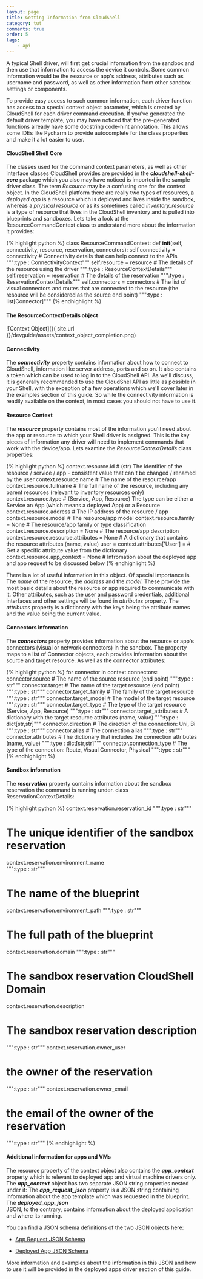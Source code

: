 ```yaml
---
layout: page
title: Getting Information from CloudShell
category: tut
comments: true
order: 5
tags:
    - api
---
```

A typical Shell driver, will first get crucial information from the sandbox and then use that information
to access the device it controls. Some common information would be the resource or app's address, attributes
such as username and password, as well as other information from other sandbox settings or components.

To provide easy access to such common information, each driver function has access to a special context object parameter,
which is created by CloudShell for each driver command execution. If you've generated the default driver template,
you may have noticed that the pre-generated functions already have some docstring code-hint annotation.
This allows some IDEs like Pycharm to provide autocomplete for the class properties and make it a lot easier to user.

#### CloudShell Shell Core

The classes used for the command context parameters, as well as other interface classes CloudShell provides are provided
in the **_cloudshell-shell-core_** package which you also may have noticed is imported in the sample driver class.
The term _Resource_ may be a confusing one for the context object. In the CloudShell platform there are really two types
of resources, a _deployed app_ is a resource which is deployed and lives inside the sandbox, whereas a _physical resource_
or as its sometimes called _inventory_resource_ is a type of resource that lives in the CloudShell inventory and is pulled into
blueprints and sandboxes.
Lets take a look at the ResourceCommandContext class to understand more about the information it provides:

{% highlight python %}
class ResourceCommandContext:
    def __init__(self, connectivity, resource, reservation, connectors):
        self.connectivity = connectivity                # Connectivity details that can help connect to the APIs
        """:type : ConnectivityContext"""
        self.resource = resource                        # The details of the resource using the driver
        """:type : ResourceContextDetails"""
        self.reservation = reservation                  # The details of the reservation
        """:type : ReservationContextDetails"""
        self.connectors = connectors                    # The list of visual connectors and routes that are connected to the resource (the resource will be considered as the source end point)
        """:type : list[Connector]"""
{% endhighlight %}

#### The ResourceContextDetails object

![Context Object]({{ site.url }}/devguide/assets/context_object_completion.png)

#### Connectivity

The **_connectivity_** property contains information about how to connect to CloudShell, information like server address, ports and so on.
It also contains a token which can be used to log in to the CloudShell API. As we'll discuss, it is generally recommended to use the CloudShel API
as little as possible in your Shell, with the exception of a few operations which we'll cover later in the examples section of this guide.
So while the connectivity information is readily available on the context, in most cases you should not have to use it.

#### Resource Context

The **_resource_** property contains most of the information you'll need about the app or resource to which your Shell driver is assigned.
This is the key pieces of information any driver will need to implement commands that work with the device/app.
Lets examine the _ResourceContextDetails_ class properties:

{% highlight python %}
context.resource.id  # (str) The identifier of the resource / service / app - consistent value that can't be changed / renamed by the user
context.resource.name   # The name of the resource/app
context.resource.fullname   # The full name of the resource, including any parent resources (relevant to inventory resources only)
context.resource.type   # (Service, App, Resource) The type can be either a Service an App (which means a deployed App) or a Resource
context.resource.address   # The IP address of the resource / app
context.resource.model   # The resource/app model
context.resource.family = None  # The resource/app family or type classification
context.resource.description = None  # The resource/app description
context.resource.resource.attributes = None  # A dictionary that contains the resource attributes (name, value)
user = context.attributes['User'] = # Get a specific attribute value from the dictionary
context.resource.app_context = None # Infromation about the deployed app and app request to be discussed below
{% endhighlight %}

There is a lot of useful information in this object. Of special importance is The _name_ of the resource, the _address_ and the _model_. These provide
the most basic details about the resource or app required to communicate with it. Other attributes, such as the user and password credentials, additional
interfaces and other settings will be found in _attributes_ property. The _attributes_ property is a dictionary with the keys being the attribute names
and the value being the current value.

#### Connectors information

The **_connectors_** property provides information about the resource or app's connectors (visual or network connectors) in the sandbox.
The property maps to a list of Connector objects, each provides information about the source and target resource. As
well as the connector attributes:

{% highlight python %}
for connector in context.connectors:
    connector.source  # The name of the source resource (end point)
    """:type : str"""
    connector.target  # The name of the target resource (end point)
    """:type : str"""
    connector.target_family   # The family of the target resource
    """:type : str"""
    connector.target_model   # The model of the target resource
    """:type : str"""
    connector.target_type   # The type of the target resource  (Service, App, Resource)
    """:type : str"""
    connector.target_attributes   # A dictionary with the target resource attributes (name, value)
    """:type : dict[str,str]"""
    connector.direction   # The direction of the connection: Uni, Bi
    """:type : str"""
    connector.alias  # The connection alias
    """:type : str"""
    connector.attributes   # The dictionary that includes the connection attributes (name, value)
    """:type : dict[str,str]"""
    connector.connection_type   # The type of the connection: Route, Visual Connector, Physical
    """:type : str"""
{% endhighlight %}

#### Sandbox information

The **_reservation_** property contains information about the sandbox reservation the command is running under.
class ReservationContextDetails:

{% highlight python %}
context.reservation.reservation_id
""":type : str"""
# The unique identifier of the sandbox reservation
context.reservation.environment_name  
""":type : str"""
# The name of the blueprint
context.reservation.environment_path
""":type : str"""
# The full path of the blueprint
context.reservation.domain
""":type : str"""
# The sandbox reservation CloudShell Domain        
context.reservation.description
# The sandbox reservation description
""":type : str"""
context.reservation.owner_user  
# the owner of the reservation
""":type : str"""
context.reservation.owner_email
# the email of the owner of the reservation
""":type : str"""
{% endhighlight %}

#### Additional information for apps and VMs

The resource property of the context object also contains the **_app_context_** property which is relevant to deployed app and virtual
machine drivers only. The **_app_context_** object has two separate JSON string properties nested under it: The **_app_request_json_**
property is a JSON string containing information about the app template which was requested in the blueprint. The **_deployed_app_json_**  
JSON, to the contrary, contains information about the deployed application and where its running.

You can find a JSON schema definitions of the two JSON objects here:

* [App Request JSON Schema](https://github.com/QualiSystems/cloudshell-shell-core/blob/dev/cloudshell/shell/core/schemas/app_request.json)

* [Deployed App JSON Schema](https://github.com/QualiSystems/cloudshell-shell-core/blob/dev/cloudshell/shell/core/schemas/deployed_app.json)

More information and examples about the information in this JSON and how to use it will be provided in the deployed apps driver
section of this guide.

